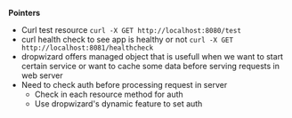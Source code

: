 **Pointers**
* Curl test resource
    `curl -X GET http://localhost:8080/test`
* curl health check to see app is healthy or not
    `curl -X GET http://localhost:8081/healthcheck`
* dropwizard offers managed object that is usefull when we want to start certain service or want to cache some data before serving requests in web server  
* Need to check auth before processing request in server
    * Check in each resource method for auth
    * Use dropwizard's dynamic feature to set auth